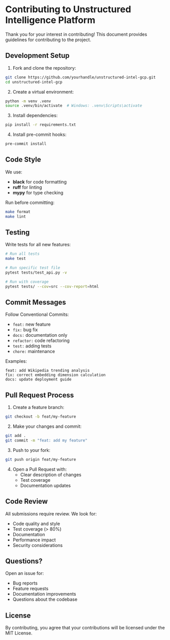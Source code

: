 # Contributing to Unstructured Intelligence Platform

Thank you for your interest in contributing! This document provides guidelines for contributing to the project.

## Development Setup

1. Fork and clone the repository:
```bash
git clone https://github.com/yourhandle/unstructured-intel-gcp.git
cd unstructured-intel-gcp
```

2. Create a virtual environment:
```bash
python -m venv .venv
source .venv/bin/activate  # Windows: .venv\Scripts\activate
```

3. Install dependencies:
```bash
pip install -r requirements.txt
```

4. Install pre-commit hooks:
```bash
pre-commit install
```

## Code Style

We use:
- **black** for code formatting
- **ruff** for linting
- **mypy** for type checking

Run before committing:
```bash
make format
make lint
```

## Testing

Write tests for all new features:
```bash
# Run all tests
make test

# Run specific test file
pytest tests/test_api.py -v

# Run with coverage
pytest tests/ --cov=src --cov-report=html
```

## Commit Messages

Follow Conventional Commits:
- `feat:` new feature
- `fix:` bug fix
- `docs:` documentation only
- `refactor:` code refactoring
- `test:` adding tests
- `chore:` maintenance

Examples:
```
feat: add Wikipedia trending analysis
fix: correct embedding dimension calculation
docs: update deployment guide
```

## Pull Request Process

1. Create a feature branch:
```bash
git checkout -b feat/my-feature
```

2. Make your changes and commit:
```bash
git add .
git commit -m "feat: add my feature"
```

3. Push to your fork:
```bash
git push origin feat/my-feature
```

4. Open a Pull Request with:
   - Clear description of changes
   - Test coverage
   - Documentation updates

## Code Review

All submissions require review. We look for:
- Code quality and style
- Test coverage (> 80%)
- Documentation
- Performance impact
- Security considerations

## Questions?

Open an issue for:
- Bug reports
- Feature requests
- Documentation improvements
- Questions about the codebase

## License

By contributing, you agree that your contributions will be licensed under the MIT License.
